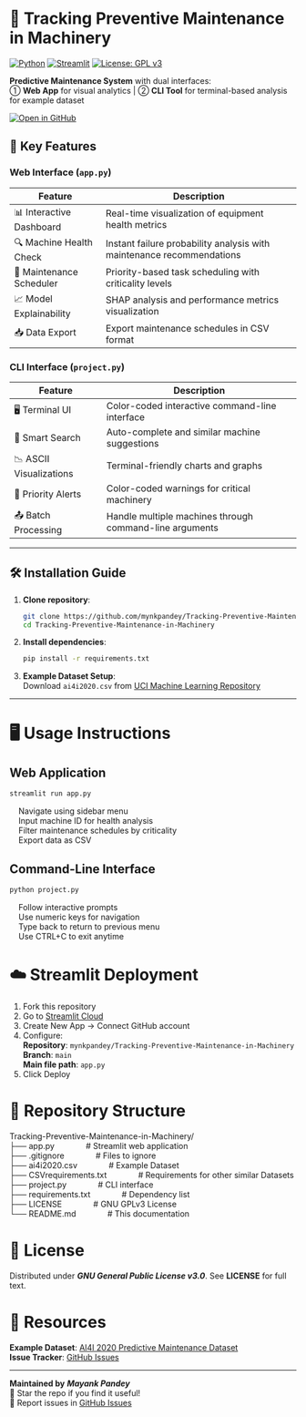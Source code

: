 # 🔧 Tracking Preventive Maintenance in Machinery

[![Python](https://img.shields.io/badge/Python-3.8%2B-blue?logo=python)](https://www.python.org/)
[![Streamlit](https://img.shields.io/badge/Deployed%20on-Streamlit%20Cloud-FF4B4B?logo=streamlit)](https://streamlit.io)
[![License: GPL v3](https://img.shields.io/badge/License-GPLv3-blue.svg)](https://www.gnu.org/licenses/gpl-3.0)

**Predictive Maintenance System** with dual interfaces:  
① **Web App** for visual analytics  |  ② **CLI Tool** for terminal-based analysis for example dataset

[![Open in GitHub](https://img.shields.io/badge/View%20on-GitHub-181717?logo=github)](https://github.com/mynkpandey/Tracking-Preventive-Maintenance-in-Machinery)

## 🚀 Key Features

### **Web Interface** (`app.py`)
| Feature                | Description                                                                 |
|------------------------|-----------------------------------------------------------------------------|
| 📊 Interactive Dashboard | Real-time visualization of equipment health metrics                        |
| 🔍 Machine Health Check | Instant failure probability analysis with maintenance recommendations      |
| 📅 Maintenance Scheduler | Priority-based task scheduling with criticality levels                     |
| 📈 Model Explainability | SHAP analysis and performance metrics visualization                        |
| 📥 Data Export          | Export maintenance schedules in CSV format                                 |

### **CLI Interface** (`project.py`)
| Feature                | Description                                                                 |
|------------------------|-----------------------------------------------------------------------------|
| 🖥️ Terminal UI          | Color-coded interactive command-line interface                             |
| 🔄 Smart Search         | Auto-complete and similar machine suggestions                              |
| 📉 ASCII Visualizations | Terminal-friendly charts and graphs                                        |
| 🚨 Priority Alerts      | Color-coded warnings for critical machinery                               |
| 📤 Batch Processing     | Handle multiple machines through command-line arguments                    |

---

## 🛠️ Installation Guide

1. **Clone repository**:
   ```bash
   git clone https://github.com/mynkpandey/Tracking-Preventive-Maintenance-in-Machinery.git
   cd Tracking-Preventive-Maintenance-in-Machinery

2. **Install dependencies**:
   ```bash
   pip install -r requirements.txt

3. **Example Dataset Setup**:  
   Download ```ai4i2020.csv``` from [UCI Machine Learning Repository](https://archive.ics.uci.edu/dataset/601/ai4i+2020+predictive+maintenance+dataset)  

---

# 🖥️ Usage Instructions  
## Web Application  
```bash
streamlit run app.py
```
&nbsp;&nbsp;&nbsp;&nbsp;Navigate using sidebar menu  
&nbsp;&nbsp;&nbsp;&nbsp;Input machine ID for health analysis  
&nbsp;&nbsp;&nbsp;&nbsp;Filter maintenance schedules by criticality  
&nbsp;&nbsp;&nbsp;&nbsp;Export data as CSV

## Command-Line Interface  
```bash
python project.py
```  
&nbsp;&nbsp;&nbsp;&nbsp;Follow interactive prompts  
&nbsp;&nbsp;&nbsp;&nbsp;Use numeric keys for navigation  
&nbsp;&nbsp;&nbsp;&nbsp;Type back to return to previous menu  
&nbsp;&nbsp;&nbsp;&nbsp;Use CTRL+C to exit anytime  

# ☁️ Streamlit Deployment
1. Fork this repository  
2. Go to [Streamlit Cloud](https://share.streamlit.io/) 
3. Create New App → Connect GitHub account  
4. Configure:  
**Repository**: ```mynkpandey/Tracking-Preventive-Maintenance-in-Machinery```  
**Branch**: ```main```  
**Main file path**: ```app.py```  
5. Click Deploy

# 📂 Repository Structure  
Tracking-Preventive-Maintenance-in-Machinery/  
├── app.py&nbsp;&nbsp;&nbsp;&nbsp;&nbsp;&nbsp;&nbsp;&nbsp;&nbsp;&nbsp;&nbsp;&nbsp;&nbsp;&nbsp;# Streamlit web application  
├── .gitignore&nbsp;&nbsp;&nbsp;&nbsp;&nbsp;&nbsp;&nbsp;&nbsp;&nbsp;&nbsp;&nbsp;&nbsp;&nbsp;&nbsp;# Files to ignore  
├── ai4i2020.csv&nbsp;&nbsp;&nbsp;&nbsp;&nbsp;&nbsp;&nbsp;&nbsp;&nbsp;&nbsp;&nbsp;&nbsp;&nbsp;&nbsp;# Example Dataset  
├── CSVrequirements.txt&nbsp;&nbsp;&nbsp;&nbsp;&nbsp;&nbsp;&nbsp;&nbsp;&nbsp;&nbsp;&nbsp;&nbsp;&nbsp;&nbsp;# Requirements for other similar Datasets  
├── project.py&nbsp;&nbsp;&nbsp;&nbsp;&nbsp;&nbsp;&nbsp;&nbsp;&nbsp;&nbsp;&nbsp;&nbsp;&nbsp;&nbsp;# CLI interface  
├── requirements.txt&nbsp;&nbsp;&nbsp;&nbsp;&nbsp;&nbsp;&nbsp;&nbsp;&nbsp;&nbsp;&nbsp;&nbsp;&nbsp;&nbsp;# Dependency list  
├── LICENSE&nbsp;&nbsp;&nbsp;&nbsp;&nbsp;&nbsp;&nbsp;&nbsp;&nbsp;&nbsp;&nbsp;&nbsp;&nbsp;&nbsp;# GNU GPLv3 License  
└── README.md&nbsp;&nbsp;&nbsp;&nbsp;&nbsp;&nbsp;&nbsp;&nbsp;&nbsp;&nbsp;&nbsp;&nbsp;&nbsp;&nbsp;# This documentation   

# 📜 License  
Distributed under ***GNU General Public License v3.0***. See **LICENSE** for full text.  

# 🔗 Resources  
**Example Dataset**: [AI4I 2020 Predictive Maintenance Dataset](https://archive.ics.uci.edu/dataset/601/ai4i+2020+predictive+maintenance+dataset)  
**Issue Tracker**: [GitHub Issues](https://github.com/mynkpandey/Tracking-Preventive-Maintenance-in-Machinery/issues)  

---

**Maintained by** ***Mayank Pandey***  
🌟 Star the repo if you find it useful!  
🐛 Report issues in [GitHub Issues](https://github.com/mynkpandey/Tracking-Preventive-Maintenance-in-Machinery/issues)









   
